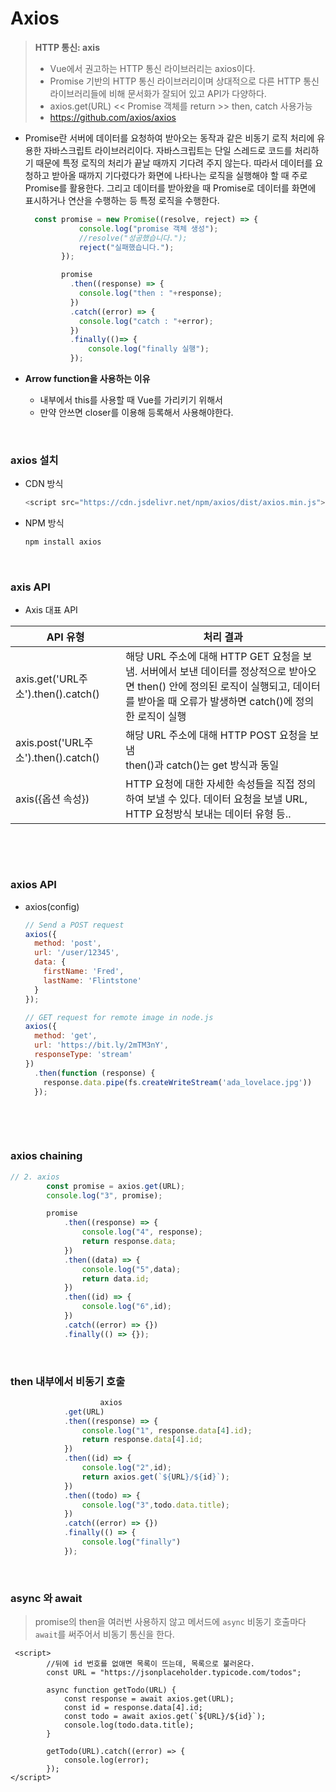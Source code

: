 # Axios

> **HTTP 통신: axis**
>
> * Vue에서 권고하는 HTTP 통신 라이브러리는 axios이다.
> * Promise 기반의 HTTP 통신 라이브러리이며 상대적으로 다른 HTTP 통신 라이브러리들에 비해 문서화가 잘되어 있고 API가 다양하다.
> * axios.get(URL) << Promise 객체를 return >> then, catch 사용가능
> * https://github.com/axios/axios

* Promise란 서버에 데이터를 요청하여 받아오는 동작과 같은 비동기 로직 처리에 유용한 자바스크립트 라이브러리이다. 자바스크립트는 단일 스레드로 코드를 처리하기 때문에 특정 로직의 처리가 끝날 때까지 기다려 주지 않는다. 따라서 데이터를 요청하고 받아올 때까지 기다렸다가 화면에 나타나는 로직을 실행해야 할 때 주로 Promise를 활용한다. 그리고 데이터를 받아왔을 때 Promise로 데이터를 화면에 표시하거나 연산을 수행하는 등 특정 로직을 수행한다.

  ```js
  	const promise = new Promise((resolve, reject) => {
              console.log("promise 객체 생성");
              //resolve("성공했습니다.");
              reject("실패했습니다.");
          });
  
          promise
            .then((response) => {
              console.log("then : "+response);
            })
            .catch((error) => {
              console.log("catch : "+error);
            })
            .finally(()=> {
                console.log("finally 실행");
            });
  ```

* **Arrow function을 사용하는 이유**

  * 내부에서 this를 사용할 때 Vue를 가리키기 위해서
  * 만약 안쓰면 closer를 이용해 등록해서 사용해야한다.

​              

### axios 설치

* CDN 방식

  ```js
  <script src="https://cdn.jsdelivr.net/npm/axios/dist/axios.min.js"></script>
  ```

* NPM 방식

  ```bash
  npm install axios
  ```

  ​                 

### axis API

* Axis 대표 API

| API 유형                            | 처리 결과                                                    |
| ----------------------------------- | ------------------------------------------------------------ |
| axis.get('URL주소').then().catch()  | 해당 URL 주소에 대해 HTTP GET 요청을 보냄. 서버에서 보낸 데이터를 정상적으로 받아오면 then() 안에 정의된 로직이 실행되고, 데이터를 받아올 때 오류가 발생하면 catch()에 정의한 로직이 실행 |
| axis.post('URL주소').then().catch() | 해당 URL 주소에 대해 HTTP POST 요청을 보냄<br />then()과 catch()는 get 방식과 동일 |
| axis({옵션 속성})                   | HTTP 요청에 대한 자세한 속성들을 직접 정의하여 보낼 수 있다. 데이터 요청을 보낼 URL, HTTP 요청방식 보내는 데이터 유형 등.. |

​              

​                 

### axios API

* axios(config)

  ```js
  // Send a POST request
  axios({
    method: 'post',
    url: '/user/12345',
    data: {
      firstName: 'Fred',
      lastName: 'Flintstone'
    }
  });
  ```

  ```js
  // GET request for remote image in node.js
  axios({
    method: 'get',
    url: 'https://bit.ly/2mTM3nY',
    responseType: 'stream'
  })
    .then(function (response) {
      response.data.pipe(fs.createWriteStream('ada_lovelace.jpg'))
    });
  ```

  ​              

  ​                 

### axios chaining

```js
// 2. axios
        const promise = axios.get(URL);
        console.log("3", promise);

        promise
            .then((response) => {
                console.log("4", response);
                return response.data;
            })
            .then((data) => {
                console.log("5",data);
                return data.id;
            })
            .then((id) => {
                console.log("6",id);
            })
            .catch((error) => {})
            .finally(() => {});
```

​                       

### then 내부에서 비동기 호출

```js
					axios
            .get(URL)
            .then((response) => {
                console.log("1", response.data[4].id);
                return response.data[4].id;
            })
            .then((id) => {
                console.log("2",id);
                return axios.get(`${URL}/${id}`);
            })
            .then((todo) => {
                console.log("3",todo.data.title);
            })
            .catch((error) => {})
            .finally(() => {
                console.log("finally")
            });
```

​                           

### async 와 await

> promise의 then을 여러번 사용하지 않고 메서드에 `async` 비동기 호출마다 `await`를 써주어서 비동기 통신을 한다.

```vue
 <script>
        //뒤에 id 번호를 없애면 목록이 뜨는데, 목록으로 불러온다.
        const URL = "https://jsonplaceholder.typicode.com/todos";
        
        async function getTodo(URL) {
            const response = await axios.get(URL);
            const id = response.data[4].id;
            const todo = await axios.get(`${URL}/${id}`);
            console.log(todo.data.title);
        }

        getTodo(URL).catch((error) => {
            console.log(error);
        });
</script>
```

 